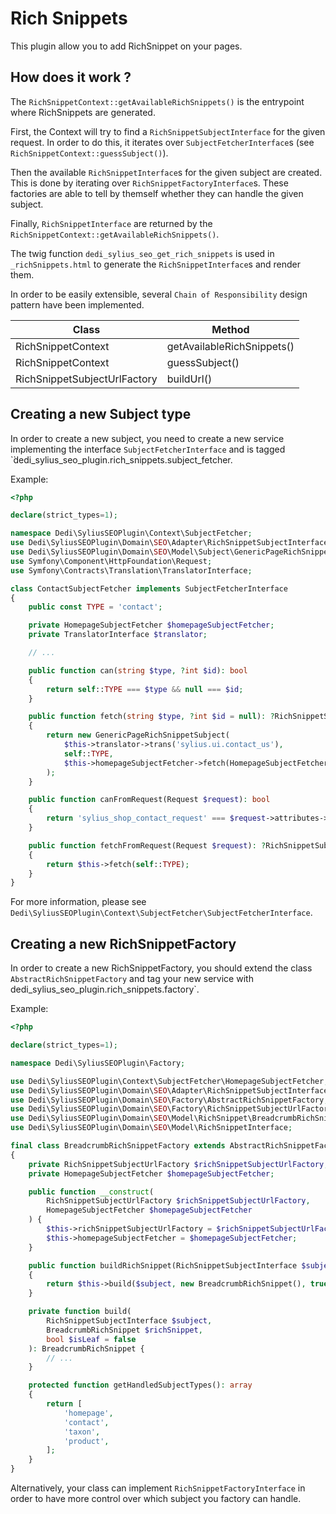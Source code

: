 # Rich Snippets

This plugin allow you to add RichSnippet on your pages.

## How does it work ?

The `RichSnippetContext::getAvailableRichSnippets()` is the entrypoint where RichSnippets are generated.

First, the Context will try to find a `RichSnippetSubjectInterface` for the given request. In order to do this, it iterates over `SubjectFetcherInterface`s (see `RichSnippetContext::guessSubject()`).

Then the available `RichSnippetInterface`s for the given subject are created. This is done by iterating over `RichSnippetFactoryInterface`s. These factories are able to tell by themself whether they can handle the given subject.

Finally, `RichSnippetInterface` are returned by the `RichSnippetContext::getAvailableRichSnippets()`.

The twig function `dedi_sylius_seo_get_rich_snippets` is used in `_richSnippets.html` to generate the `RichSnippetInterface`s and render them.

In order to be easily extensible, several `Chain of Responsibility` design pattern have been implemented.

| Class | Method |
| ----- | ------ |
| RichSnippetContext | getAvailableRichSnippets() |
| RichSnippetContext | guessSubject() |
| RichSnippetSubjectUrlFactory | buildUrl() |

## Creating a new Subject type

In order to create a new subject, you need to create a new service implementing the interface `SubjectFetcherInterface` and is tagged `̀dedi_sylius_seo_plugin.rich_snippets.subject_fetcher.

Example:

```php
<?php

declare(strict_types=1);

namespace Dedi\SyliusSEOPlugin\Context\SubjectFetcher;
use Dedi\SyliusSEOPlugin\Domain\SEO\Adapter\RichSnippetSubjectInterface;
use Dedi\SyliusSEOPlugin\Domain\SEO\Model\Subject\GenericPageRichSnippetSubject;
use Symfony\Component\HttpFoundation\Request;
use Symfony\Contracts\Translation\TranslatorInterface;

class ContactSubjectFetcher implements SubjectFetcherInterface
{
    public const TYPE = 'contact';

    private HomepageSubjectFetcher $homepageSubjectFetcher;
    private TranslatorInterface $translator;

    // ...

    public function can(string $type, ?int $id): bool
    {
        return self::TYPE === $type && null === $id;
    }

    public function fetch(string $type, ?int $id = null): ?RichSnippetSubjectInterface
    {
        return new GenericPageRichSnippetSubject(
            $this->translator->trans('sylius.ui.contact_us'),
            self::TYPE,
            $this->homepageSubjectFetcher->fetch(HomepageSubjectFetcher::TYPE)
        );
    }

    public function canFromRequest(Request $request): bool
    {
        return 'sylius_shop_contact_request' === $request->attributes->get('_route');
    }

    public function fetchFromRequest(Request $request): ?RichSnippetSubjectInterface
    {
        return $this->fetch(self::TYPE);
    }
}
``` 

For more information, please see `Dedi\SyliusSEOPlugin\Context\SubjectFetcher\SubjectFetcherInterface`.

## Creating a new RichSnippetFactory

In order to create a new RichSnippetFactory, you should extend the class `AbstractRichSnippetFactory` and tag your new service with dedi_sylius_seo_plugin.rich_snippets.factory`.

Example:

```php
<?php

declare(strict_types=1);

namespace Dedi\SyliusSEOPlugin\Factory;

use Dedi\SyliusSEOPlugin\Context\SubjectFetcher\HomepageSubjectFetcher;
use Dedi\SyliusSEOPlugin\Domain\SEO\Adapter\RichSnippetSubjectInterface;
use Dedi\SyliusSEOPlugin\Domain\SEO\Factory\AbstractRichSnippetFactory;
use Dedi\SyliusSEOPlugin\Domain\SEO\Factory\RichSnippetSubjectUrlFactory;
use Dedi\SyliusSEOPlugin\Domain\SEO\Model\RichSnippet\BreadcrumbRichSnippet;
use Dedi\SyliusSEOPlugin\Domain\SEO\Model\RichSnippetInterface;

final class BreadcrumbRichSnippetFactory extends AbstractRichSnippetFactory
{
    private RichSnippetSubjectUrlFactory $richSnippetSubjectUrlFactory;
    private HomepageSubjectFetcher $homepageSubjectFetcher;

    public function __construct(
        RichSnippetSubjectUrlFactory $richSnippetSubjectUrlFactory,
        HomepageSubjectFetcher $homepageSubjectFetcher
    ) {
        $this->richSnippetSubjectUrlFactory = $richSnippetSubjectUrlFactory;
        $this->homepageSubjectFetcher = $homepageSubjectFetcher;
    }

    public function buildRichSnippet(RichSnippetSubjectInterface $subject): RichSnippetInterface
    {
        return $this->build($subject, new BreadcrumbRichSnippet(), true);
    }

    private function build(
        RichSnippetSubjectInterface $subject,
        BreadcrumbRichSnippet $richSnippet,
        bool $isLeaf = false
    ): BreadcrumbRichSnippet {
        // ...
    }

    protected function getHandledSubjectTypes(): array
    {
        return [
            'homepage',
            'contact',
            'taxon',
            'product',
        ];
    }
}
```

Alternatively, your class can implement `RichSnippetFactoryInterface` in order to have more control over which subject you factory can handle.
